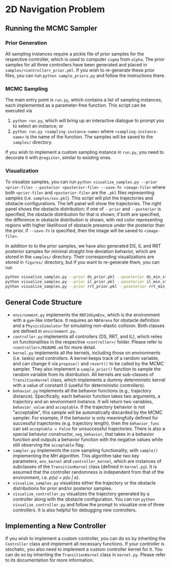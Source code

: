 
# 2D Navigation Problem

## Running the MCMC Sampler

### Prior Generation
All sampling instances require a pickle file of prior samples for the respective controller, which is used to computer `sigma` from `alpha`. The prior samples for all three controllers have been generated and placed in `samples/<controller>_prior.pkl`. If you wish to re-generate these prior files, you can run `python sample_priors.py` and follow the instructions there. 

### MCMC Sampling
The main entry point is `run.py`, which contains a list of sampling instances, each implemented as a parameter-free function. This script can be executed via 
1. `python run.py`, which will bring up an interactive dialogue to prompt you to select an instance; or
2. `python run.py <sampling-instance-name>` where `<sampling-instance-name>` is the name of the function. 
The samples will be saved to the `samples/` directory. 

If you wish to implement a custom sampling instance in `run.py`, you need to decorate it with `@register`, similar to existing ones. 

### Visualization
To visualize samples, you can run `python visualize_samples.py --prior <prior-file> --posterior <posterior-file> --save-fn <image-file>` where both `<prior-file>` and `<posterior-file>` are the `.pkl` files representing samples (i.e. `samples/xxx.pkl`). This script will plot the trajectories and obstacle configurations. The left panel will show the trajectories. The right panel shows the obstacle distribution: if one of `--prior` and `--posterior` is specified, the obstacle distribution for that is shown; if both are specified, the difference in obstacle distribution is shown, with red color representing regions with higher likelihood of obstacle presence under the posterior than the prior. if `--save-fn` is specified, then the image will be saved to `<image-file>`. 

In addition to to the prior samples, we have also generated DS, IL and RRT posterior samples for minimal straight line deviation behavior, which are stored in the `samples/` directory. Their corresponding visualizations are stored in `figures/` directory, but if you want to re-generate them, you can run
```sh
python visualize_samples.py --prior ds_prior.pkl --poseterior ds_min_straightline_deviation.pkl --save-fn figures/ds_min_straightline_deviation.png
python visualize_samples.py --prior il_prior.pkl --poseterior il_min_straightline_deviation.pkl --save-fn figures/il_min_straightline_deviation.png
python visualize_samples.py --prior rrt_prior.pkl --poseterior rrt_min_straightline_deviation.pkl --save-fn figures/rrt_min_straightline_deviation.png
```

## General Code Structure
* `environment.py` implements the `RBF2dGymEnv`, which is the environment with a `gym`-like interface. It requires an `RBFArena` for obstacle definition and a `PhysicsSimulator` for simulating non-elastic collision. Both classes are defined in `environment.py`. 
* `controller.py` implements all controllers (DS, RRT, and IL), which relies on functionalities in the respective `<controller>/` folder. Please refer to `<controller>/README.md` for more detail. 
* `kernel.py` implements all the kernels, including those on environments (i.e. tasks) and controllers. A kernel keeps track of a random variable, and can change it via `propose()` and `revert()` to be called by the MCMC sampler. They also implement a `sample_prior()` function to sample the random variable from its distribution. All kernels are sub-classes of `TransitionKernel` class, which implements a dummy deterministic kernel with a value of constant 0 (useful for deterministic controllers). 
* `behavior.py` implements all the behavior functions (e.g., trajectory distance). Specifically, each behavior function takes two arguments, a trajectory and an environment instance. It will return two variables, `behavior_value` and `acceptable`. If the trajectory behavior is not "acceptable", this sample will be automatically discarded by the MCMC sampler. For example, if the behavior is only meaningfully defined for successful trajectories (e.g. trajectory length), then the `behavior_func` can set `acceptable = False` for unsuccessful trajectories. There is also a special behavior constructor, `neg_behavior`, that takes in a behavior function and outputs a behavior function with the negative values while still observing the `acceptable` flag. 
* `sampler.py` implements the core sampling functionality, with `sample()` implementing the MH algorithm. This algorithm take two key parameters, `env_kernel` and `controller_kernel`, which are instances of subclasses of the `TransitionKernel` class (defined in `kernel.py`). It is assumed that the controller randomness is independent from that of the environment, i.e. _p(u) = p(u | e)_. 
* `visualize_samples.py` visualizes either the trajectory or the obstacle distributions for prior and/or posterior samples. 
* `visualize_controller.py` visualizes the trajectory generated by a controller along with the obstacle configuration. You can run `python visualize_controller.py` and follow the prompt to visualize one of three controllers. It is also helpful for debugging new controllers. 

## Implementing a New Controller
If you wish to implement a custom controller, you can do so by inheriting the `Controller` class and implement all necessary functions. If your controller is stochatic, you also need to implement a custom controller kernel for it. You can do so by inheriting the `TransitionKernel` class in `kernel.py`. Please refer to its documentation for more information. 

